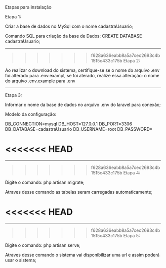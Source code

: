 Etapas para instalação

Etapa 1:

Criar a base de dados no MySql com o nome cadastraUsuario;

Comando SQL para criação da base de Dados: CREATE DATABASE cadastraUsuario;

---
>>>>>>> f628a636eabb8a5a7cec2693c4b1515c433c175b
Etapa 2:

Ao realizar o download do sistema, certifique-se se o nome do arquivo .env foi alterado para .env.exampl, se foi aterado, realize essa alteração: o nome do arquivo .env.example para .env

----
Etapa 3:

Informar o nome da base de dados no arquivo .env do laravel para conexão;

Modelo da configuração:

DB_CONNECTION=mysql DB_HOST=127.0.0.1 DB_PORT=3306 DB_DATABASE=cadastraUsuario DB_USERNAME=root DB_PASSWORD=

<<<<<<< HEAD
=======
---
>>>>>>> f628a636eabb8a5a7cec2693c4b1515c433c175b
Etapa 4:

Digite o comando: php artisan migrate;

Atraves desse comando as tabelas seram carregadas automaticamente;

<<<<<<< HEAD
=======
---
>>>>>>> f628a636eabb8a5a7cec2693c4b1515c433c175b
Etapa 5:

Digite o comando: php artisan serve;

Atraves desse comando o sistema vai disponibilizar uma url e assim poderá usar o sistema;
